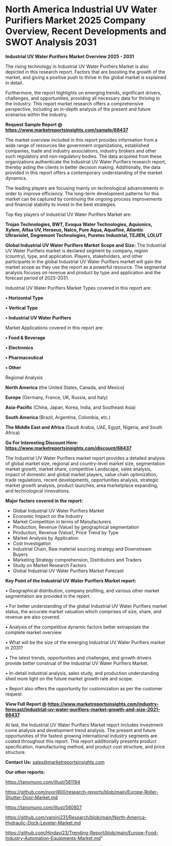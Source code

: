 # North America Industrial UV Water Purifiers Market 2025 Company Overview, Recent Developments and SWOT Analysis 2031

<Strong> Industrial UV Water Purifiers Market Overview 2025 - 2031</strong>

The rising technology in Industrial UV Water Purifiers Market is also depicted in this research report. Factors that are boosting the growth of the market, and giving a positive push to thrive in the global market is explained in detail.

Furthermore, the report highlights on emerging trends, significant drivers, challenges, and opportunities, providing all necessary data for thriving in the industry. This report market research offers a comprehensive perspective, including an in-depth analysis of the present and future scenarios within the industry.

<strong>Request Sample Report @ <a href=https://www.marketreportsinsights.com/sample/68437>https://www.marketreportsinsights.com/sample/68437</a></strong>

The market overview included in this report provides information from a wide range of resources like government organizations, established companies, trade and industry associations, industry brokers and other such regulatory and non-regulatory bodies. The data acquired from these organizations authenticate the Industrial UV Water Purifiers research report, thereby aiding the clients in better decision making. Additionally, the data provided in this report offers a contemporary understanding of the market dynamics.

The leading players are focusing mainly on technological advancements in order to improve efficiency. The long-term development patterns for this market can be captured by continuing the ongoing process improvements and financial stability to invest in the best strategies.

Top Key players of Industrial UV Water Purifiers Market are:

<strong>Trojan Technologies, BWT, Evoqua Water Technologies, Aquionics, Xylem, Alfaa UV, Heraeus, Nalco, Pure Aqua, Aquafine, Atlantic Ultraviolet, Degremont Technologies, Puretec Industrial, TEJIEN, LOLUT</strong>

<strong><b>Global Industrial UV Water Purifiers Market Scope and Size:</b></strong>
The Industrial UV Water Purifiers market is declared segment by company, region (country), type, and application. Players, stakeholders, and other participants in the global Industrial UV Water Purifiers market will gain the market scope as they use the report as a powerful resource. The segmental analysis focuses on revenue and product by type and application and the forecast period of 2025-2031.

Industrial UV Water Purifiers Market Types covered in this report are:

<strong>• Horizontal Type

• Vertical Type

• Industrial UV Water Purifiers</strong>

Market Applications covered in this report are:

<strong>• Food & Beverage

• Electronics

• Pharmaceutical

• Other</strong> 

Regional Analysis

<strong>North America</strong> (the United States, Canada, and Mexico)

<strong>Europe</strong> (Germany, France, UK, Russia, and Italy)

<strong>Asia-Pacific</strong> (China, Japan, Korea, India, and Southeast Asia)

<strong>South America</strong> (Brazil, Argentina, Colombia, etc.)

<strong>The Middle East and Africa</strong> (Saudi Arabia, UAE, Egypt, Nigeria, and South Africa)

<strong>Go For Interesting Discount Here: <a href=https://www.marketreportsinsights.com/discount/68437>https://www.marketreportsinsights.com/discount/68437</a></strong>

The Industrial UV Water Purifiers market report provides a detailed analysis of global market size, regional and country-level market size, segmentation market growth, market share, competitive Landscape, sales analysis, impact of domestic and global market players, value chain optimization, trade regulations, recent developments, opportunities analysis, strategic market growth analysis, product launches, area marketplace expanding, and technological innovations.

<strong><b>Major factors covered in the report:</b></strong>
<ul>
  <li>Global Industrial UV Water Purifiers Market </li>
  <li>Economic Impact on the Industry</li>
  <li>Market Competition in terms of Manufacturers</li>
  <li>Production, Revenue (Value) by geographical segmentation</li>
  <li>Production, Revenue (Value), Price Trend by Type</li>
  <li>Market Analysis by Application</li>
  <li>Cost Investigation</li>
  <li>Industrial Chain, Raw material sourcing strategy and Downstream Buyers</li>
  <li>Marketing Strategy comprehension, Distributors and Traders</li>
  <li>Study on Market Research Factors</li>
  <li>Global Industrial UV Water Purifiers Market Forecast</li>
</ul>

<strong><b>Key Point of the Industrial UV Water Purifiers Market report:</b></strong>

• Geographical distribution, company profiling, and various other market segmentation are provided in the report.

• For better understanding of the global Industrial UV Water Purifiers market status, the accurate market valuation which comprises of size, share, and revenue are also covered.

• Analysis of the competitive dynamic factors better extrapolate the complete market overview

• What will be the size of the emerging Industrial UV Water Purifiers market in 2031?

• The latest trends, opportunities and challenges, and growth drivers provide better construal of the Industrial UV Water Purifiers Market.

• In-detail industrial analysis, sales study, and production understanding shed more light on the future market growth rate and scope.

• Report also offers the opportunity for customization as per the customer request.

<strong><b>View Full Report @ <a href=https://www.marketreportsinsights.com/industry-forecast/industrial-uv-water-purifiers-market-growth-and-size-2021-68437>https://www.marketreportsinsights.com/industry-forecast/industrial-uv-water-purifiers-market-growth-and-size-2021-68437</a></b></strong>


At last, the Industrial UV Water Purifiers Market report includes investment come analysis and development trend analysis. The present and future opportunities of the fastest growing international industry segments are coated throughout this report. This report additionally presents product specification, manufacturing method, and product cost structure, and price structure.

<strong>Contact Us:</strong>
sales@marketreportsinsights.com

<strong>Our other reports:</strong>

<a href=https://tanomuno.com/illust/561194>https://tanomuno.com/illust/561194</a>

<a href=https://github.com/noori900/research-reports/blob/main/Europe-Roller-Shutter-Door-Market.md>https://github.com/noori900/research-reports/blob/main/Europe-Roller-Shutter-Door-Market.md</a>

<a href=https://tanomuno.com/illust/560927>https://tanomuno.com/illust/560927</a>

<a href=https://github.com/yamini231/Research/blob/main/North-America-Hydraulic-Dock-Leveler-Market.md>https://github.com/yamini231/Research/blob/main/North-America-Hydraulic-Dock-Leveler-Market.md</a>

<a href=https://github.com/Hindavi23/Trending-Report/blob/main/Europe-Food-Industry-Automation-Equipments-Market.md>https://github.com/Hindavi23/Trending-Report/blob/main/Europe-Food-Industry-Automation-Equipments-Market.md</a>"
